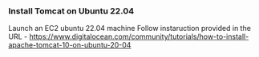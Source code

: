 ### Install Tomcat on Ubuntu 22.04

Launch an EC2 ubuntu 22.04 machine
Follow instaruction provided in the URL - https://www.digitalocean.com/community/tutorials/how-to-install-apache-tomcat-10-on-ubuntu-20-04
